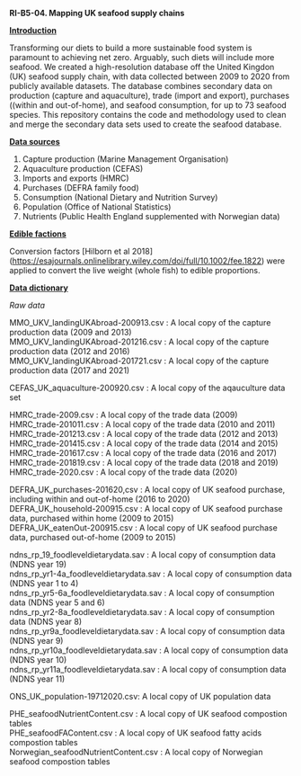 **RI-B5-04. Mapping UK seafood supply chains**

<ins>**Introduction**</ins>

Transforming our diets to build a more sustainable food system is paramount to achieving net zero. Arguably, such diets will include more seafood. We created a high-resolution database off the United Kingdon (UK) seafood supply chain, with data collected between 2009 to 2020 from publicly available datasets. The database combines secondary data on production (capture and aquaculture), trade (import and export), purchases ((within and out-of-home), and seafood consumption, for up to 73 seafood species. This repository contains the code and methodology used to clean and merge the secondary data sets used to create the seafood database.

<ins>**Data sources**</ins>
1)	Capture production (Marine Management Organisation)
2)	Aquaculture production (CEFAS)
3)	Imports and exports (HMRC) 
4)	Purchases (DEFRA family food)
5)	Consumption (National Dietary and Nutrition Survey)
7)	Population (Office of National Statistics)
8)	Nutrients (Public Health England supplemented with Norwegian data)

<ins>**Edible factions**</ins>

Conversion factors [Hilborn et al 2018] (https://esajournals.onlinelibrary.wiley.com/doi/full/10.1002/fee.1822) were applied to convert the live weight (whole fish) to edible proportions.

<ins>**Data dictionary**</ins>

*Raw data*
 
MMO_UKV_landingUKAbroad-200913.csv : A local copy of the capture production data (2009 and 2013)  
MMO_UKV_landingUKAbroad-201216.csv : A local copy of the capture production data (2012 and 2016)  
MMO_UKV_landingUKAbroad-201721.csv  : A local copy of the capture production data (2017 and 2021)  

CEFAS_UK_aquaculture-200920.csv : A local copy of the aqauculture data set   

HMRC_trade-2009.csv : A local copy of the trade data (2009)  
HMRC_trade-201011.csv : A local copy of the trade data (2010 and 2011)  
HMRC_trade-201213.csv : A local copy of the trade data (2012 and 2013)  
HMRC_trade-201415.csv : A local copy of the trade data (2014 and 2015)  
HMRC_trade-201617.csv : A local copy of the trade data (2016 and 2017)  
HMRC_trade-201819.csv : A local copy of the trade data (2018 and 2019)  
HMRC_trade-2020.csv : A local copy of the trade data (2020)  

DEFRA_UK_purchases-201620,csv : A local copy of UK seafood purchase, including within and out-of-home (2016 to 2020)  
DEFRA_UK_household-200915.csv : A local copy of UK seafood purchase data, purchased within home (2009 to 2015)  
DEFRA_UK_eatenOut-200915.csv : A local copy of UK seafood purchase data, purchased out-of-home (2009 to 2015)  

ndns_rp_19_foodleveldietarydata.sav : A local copy of consumption data (NDNS year 19)  
ndns_rp_yr1-4a_foodleveldietarydata.sav : A local copy of consumption data (NDNS year 1 to 4)  
ndns_rp_yr5-6a_foodleveldietarydata.sav : A local copy of consumption data (NDNS year 5 and 6)  
ndns_rp_yr2-8a_foodleveldietarydata.sav : A local copy of consumption data (NDNS year 8)  
ndns_rp_yr9a_foodleveldietarydata.sav : A local copy of consumption data (NDNS year 9)  
ndns_rp_yr10a_foodleveldietarydata.sav : A local copy of consumption data (NDNS year 10)  
ndns_rp_yr11a_foodleveldietarydata.sav : A local copy of consumption data (NDNS year 11)  

ONS_UK_population-19712020.csv: A local copy of UK population data  

PHE_seafoodNutrientContent.csv : A local copy of UK seafood compostion tables  
PHE_seafoodFAContent.csv : A local copy of UK seafood fatty acids compostion tables  
Norwegian_seafoodNutrientContent.csv : A local copy of Norwegian seafood compostion tables  
